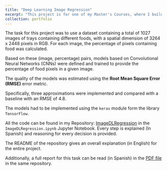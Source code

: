 ```yaml
---
title: "Deep Learning Image Regression"
excerpt: "This project is for one of my Master's Courses, where I build an image Regression model.<br/><img src='/images/DL_IR.png' width="500">"
collection: portfolio
---
```


The task for this project was to use a dataset containing a total of 1027 images of trays containing different foods, with a spatial dimension of 3264 x 2448 pixels in RGB. For each image, the percentage of pixels containing food was calculated.

Based on these (image, percentage) pairs, models based on Convolutional Neural Networks (CNNs) were defined and trained to provide the percentage of food pixels in a given image.

The quality of the models was estimated using the **Root Mean Square Error (RMSE)** error metric.

Specifically, three approximations were implemented and compared with a baseline with an RMSE of 4.8.

The models had to be implemented using the `keras` module form the library `TensorFlow`.


All the code can be found in my Repository: [ImageDLRegression](https://github.com/PerezDavid-98/ImageDLRegression) in the `ImageDLRegression.ipynb` Jupyter Notebook. Every step is explained (In Spanish) and reasoning for every decision is provided.

The README of the repository gives an overall explanation (in English) for the entire project. 

Additionally, a full report for this task can be read (in Spanish) in the [PDF file](https://github.com/PerezDavid-98/ImageDLRegression/blob/main/Deep%20Learning%20Image%20Regression.pdf) in the same repository.